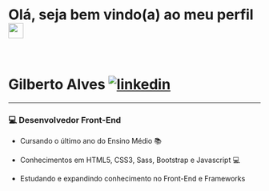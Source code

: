 <h1> Olá, seja bem vindo(a) ao meu perfil <img src="https://media.giphy.com/media/hvRJCLFzcasrR4ia7z/giphy.gif" width="30px"></h1>
<br>

# Gilberto Alves [![linkedin](https://user-images.githubusercontent.com/56324728/87433331-91935a00-c5bf-11ea-8f60-63cc95788ee6.png)](https://www.linkedin.com/in/gilberto-alves-377414199/)

<hr>

### 💻 Desenvolvedor Front-End

- Cursando o último ano do Ensino Médio 📚

- Conhecimentos em HTML5, CSS3, Sass, Bootstrap e Javascript 💻

- Estudando e expandindo conhecimento no Front-End e Frameworks


